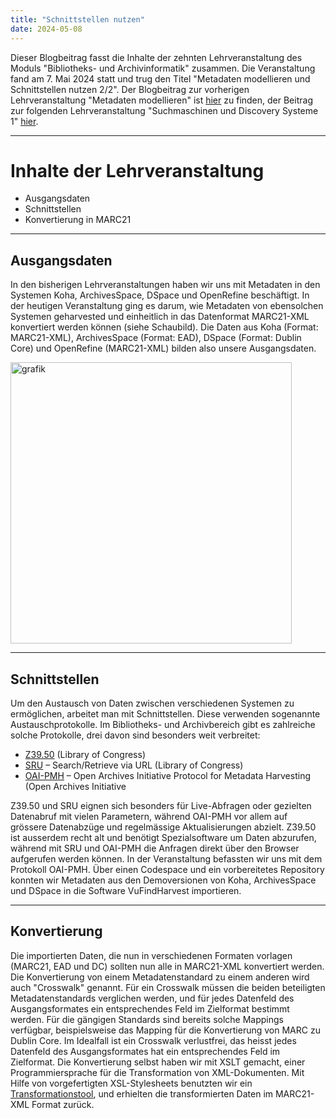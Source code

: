 ```yaml
---
title: "Schnittstellen nutzen"
date: 2024-05-08
---
```

Dieser Blogbeitrag fasst die Inhalte der zehnten Lehrveranstaltung des Moduls "Bibliotheks- und Archivinformatik" zusammen. Die Veranstaltung fand am 7. Mai 2024 statt und trug den Titel "Metadaten modellieren und Schnittstellen nutzen 2/2".
Der Blogbeitrag zur vorherigen Lehrveranstaltung "Metadaten modellieren" ist [hier](https://anna-staub.github.io/lerntagebuch_bain/2024/03/12/metadaten_schnittstellen_1_openrefine.html) zu finden, der Beitrag zur folgenden Lehrveranstaltung "Suchmaschinen und Discovery Systeme 1" [hier](https://anna-staub.github.io/lerntagebuch_bain/2024/05/21/suchmaschinen_discovery_systeme_1.html).

-----

# Inhalte der Lehrveranstaltung
-	Ausgangsdaten
-	Schnittstellen
-	Konvertierung in MARC21

-----

## Ausgangsdaten
In den bisherigen Lehrveranstaltungen haben wir uns mit Metadaten in den Systemen Koha, ArchivesSpace, DSpace und OpenRefine beschäftigt. In der heutigen Veranstaltung ging es darum, wie Metadaten von ebensolchen Systemen geharvested und einheitlich in das Datenformat MARC21-XML konvertiert werden können (siehe Schaubild). Die Daten aus Koha (Format: MARC21-XML), ArchivesSpace (Format: EAD), DSpace (Format: Dublin Core) und OpenRefine (MARC21-XML) bilden also unsere Ausgangsdaten.

<img width="450" alt="grafik" src="https://github.com/anna-staub/lerntagebuch_bain/assets/90337803/b12b2234-0c12-4de9-a5a9-2ad7e37c6f63">


-----

## Schnittstellen
Um den Austausch von Daten zwischen verschiedenen Systemen zu ermöglichen, arbeitet man mit Schnittstellen. Diese verwenden sogenannte Austauschprotokolle. Im Bibliotheks- und Archivbereich gibt es zahlreiche solche Protokolle, drei davon sind besonders weit verbreitet:

-	[Z39.50](https://www.loc.gov/z3950/agency/) (Library of Congress)
-	[SRU](https://www.loc.gov/standards/sru/) – Search/Retrieve via URL (Library of Congress)
-	[OAI-PMH](https://www.openarchives.org/pmh/) – Open Archives Initiative Protocol for Metadata Harvesting (Open Archives Initiative

Z39.50 und SRU eignen sich besonders für Live-Abfragen oder gezielten Datenabruf mit vielen Parametern, während OAI-PMH vor allem auf grössere Datenabzüge und regelmässige Aktualisierungen abzielt. Z39.50 ist ausserdem recht alt und benötigt Spezialsoftware um Daten abzurufen, während mit SRU und OAI-PMH die Anfragen direkt über den Browser aufgerufen werden können. 
In der Veranstaltung befassten wir uns mit dem Protokoll OAI-PMH. Über einen Codespace und ein vorbereitetes Repository konnten wir Metadaten aus den Demoversionen von Koha, ArchivesSpace und DSpace in die Software VuFindHarvest importieren. 

-----

## Konvertierung
Die importierten Daten, die nun in verschiedenen Formaten vorlagen (MARC21, EAD und DC) sollten nun alle in MARC21-XML konvertiert werden. Die Konvertierung von einem Metadatenstandard zu einem anderen wird auch "Crosswalk" genannt. Für ein Crosswalk müssen die beiden beteiligten Metadatenstandards verglichen werden, und für jedes Datenfeld des Ausgangsformates ein entsprechendes Feld im Zielformat bestimmt werden. Für die gängigen Standards sind bereits solche Mappings verfügbar, beispielsweise das Mapping für die Konvertierung von MARC zu Dublin Core. 
Im Idealfall ist ein Crosswalk verlustfrei, das heisst jedes Datenfeld des Ausgangsformates hat ein entsprechendes Feld im Zielformat. 
Die Konvertierung selbst haben wir mit XSLT gemacht, einer Programmiersprache für die Transformation von XML-Dokumenten. Mit Hilfe von vorgefertigten XSL-Stylesheets benutzten wir ein [Transformationstool](http://xsltransform.net/), und erhielten die transformierten Daten im MARC21-XML Format zurück.
